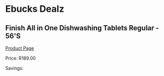 
# Ebucks Dealz
## Finish All in One Dishwashing Tablets Regular - 56'S
[Product Page](https://www.ebucks.com/web/shop/productSelected.do?prodId=553293556&catId=908586136)

Price: R189.00

Savings: 


	